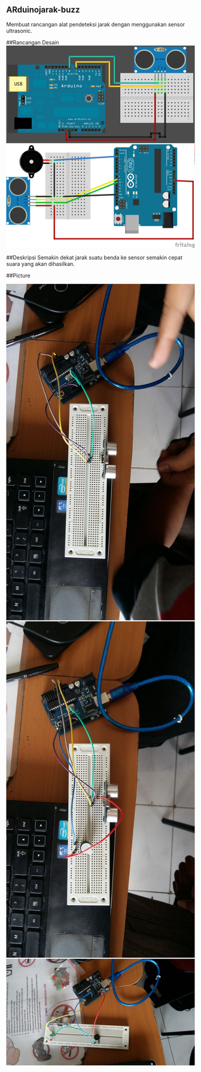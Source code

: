 ## ARduinojarak-buzz
Membuat rancangan alat pendeteksi jarak dengan  menggunakan sensor ultrasonic. 

##Rancangan Desain
![alt text][4] <br>
![alt text][5] 

 
##Deskripsi
Semakin dekat jarak suatu benda ke sensor semakin cepat suara yang akan dihasilkan.

##Picture

![alt text][3] <br>
![alt text][1] <br>
![alt text][2] 


  [1]: https://github.com/suozar/ARduinojarak-buzz/blob/master/1.jpg
  [2]: https://github.com/suozar/ARduinojarak-buzz/blob/master/2.jpg
  [3]: https://github.com/suozar/ARduinojarak-buzz/blob/master/3.jpg
  [4]: https://github.com/suozar/ARduinojarak-buzz/blob/master/4.jpg
  [5]: https://github.com/suozar/ARduinojarak-buzz/blob/master/5.png
